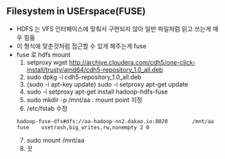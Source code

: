 ## Filesystem in USErspace(FUSE)
* HDFS 는 VFS 인터페이스에 맞춰서 구현되지 않아 일반 파일처럼 읽고 쓰는게 매우 힘듦
* 이 형식에 맞춘것처럼 접근할 수 있게 해주는게 fuse
* fuse 로 hdfs mount
	1. setproxy wget http://archive.cloudera.com/cdh5/one-click-install/trusty/amd64/cdh5-repository_1.0_all.deb
	2. sudo dpkg -i cdh5-repository_1.0_all.deb
	3. (sudo -i apt-key update)
	sudo -i setproxy apt-get update
	4. sudo -i setproxy apt-get install hadoop-hdfs-fuse
	5. sudo mkdir -p /mnt/aa : mount point 지정
	6. /etc/fstab 수정
	```
	hadoop-fuse-dfs#dfs://aa-hadoop-nn2.dakao.io:8020        /mnt/aa          fuse    usetrash,big_writes,rw,nonempty 2 0
	```
	7. sudo mount /mnt/aa
	8. 끗



